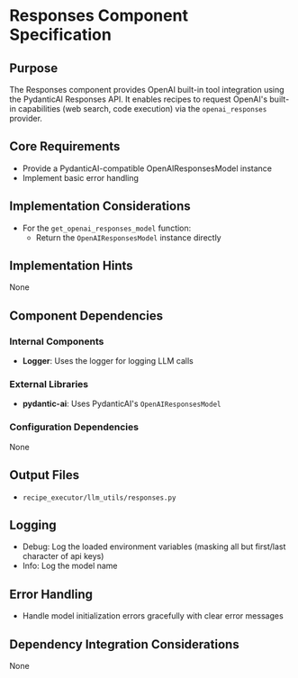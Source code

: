 # Responses Component Specification

## Purpose

The Responses component provides OpenAI built-in tool integration using the PydanticAI Responses API.
It enables recipes to request OpenAI's built-in capabilities (web search, code execution)
via the `openai_responses` provider.

## Core Requirements

- Provide a PydanticAI-compatible OpenAIResponsesModel instance
- Implement basic error handling

## Implementation Considerations

- For the `get_openai_responses_model` function:
  - Return the `OpenAIResponsesModel` instance directly

## Implementation Hints

None

## Component Dependencies

### Internal Components

- **Logger**: Uses the logger for logging LLM calls

### External Libraries

- **pydantic-ai**: Uses PydanticAI's `OpenAIResponsesModel`

### Configuration Dependencies

None

## Output Files

- `recipe_executor/llm_utils/responses.py`

## Logging

- Debug: Log the loaded environment variables (masking all but first/last character of api keys)
- Info: Log the model name

## Error Handling

- Handle model initialization errors gracefully with clear error messages

## Dependency Integration Considerations

None
